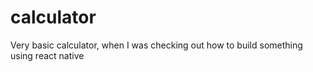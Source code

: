 # calculator

Very basic calculator, when I was checking out how to build something using react native 
